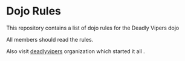 Dojo Rules
==========

This repository contains a list of dojo rules for the Deadly Vipers dojo

All members should read the rules.

Also visit [deadlyvipers](https://github.com/deadlyvipers) organization which started it all .

